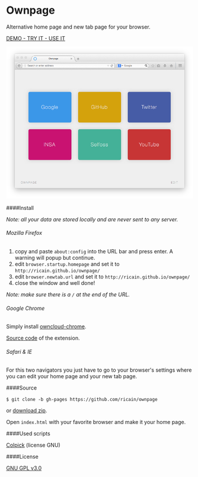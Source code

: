 # Ownpage

Alternative home page and new tab page for your browser.

[DEMO - TRY IT - USE IT](http://ricain.github.io/ownpage/)

![example](media/images/example.png)

####Install

*Note: all your data are stored locally and are never sent to any server.*

###### Mozilla Firefox

1. copy and paste `about:config` into the URL bar and press enter. A warning will popup but continue.
2. edit `browser.startup.homepage` and set it to `http://ricain.github.io/ownpage/`
3. edit `browser.newtab.url` and set it to `http://ricain.github.io/ownpage/`
4. close the window and well done!

*Note: make sure there is a `/` at the end of the URL.*

###### Google Chrome

Simply install [owncloud-chrome](http://goo.gl/hb6333).

[Source code](https://github.com/ricain/ownpage-chrome) of the extension.

###### Safari & IE

For this two navigators you just have to go to your browser's settings where you can edit your home page and your new tab page.

####Source

```
$ git clone -b gh-pages https://github.com/ricain/ownpage
```
or [download zip](https://github.com/Ricain/ownpage/archive/gh-pages.zip).

Open `index.html` with your favorite browser and make it your home page.

####Used scripts

[Colpick](http://colpick.com) (license GNU)

####License

[GNU GPL v3.0](https://github.com/ricain/ownpage/blob/gh-pages/LICENSE.md)
